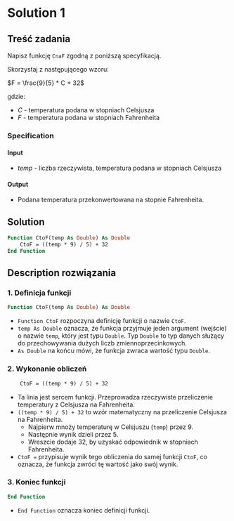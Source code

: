 # Solution 1

## Treść zadania

Napisz funkcję `CnaF` zgodną z poniższą specyfikacją.

Skorzystaj z następującego wzoru:

$F = \frac{9}{5} * C + 32$

gdzie:

* $C$ - temperatura podana w stopniach Celsjusza
* $F$ - temperatura podana w stopniach Fahrenheita

### Specification

#### Input

* $temp$ - liczba rzeczywista, temperatura podana w stopniach Celsjusza

#### Output

* Podana temperatura przekonwertowana na stopnie Fahrenheita.

## Solution

```vb
Function CtoF(temp As Double) As Double
    CtoF = ((temp * 9) / 5) + 32
End Function
```

## Description rozwiązania

### 1. Definicja funkcji

```vb
Function CtoF(temp As Double) As Double
```

- `Function CtoF` rozpoczyna definicję funkcji o nazwie `CtoF`.
- `temp As Double` oznacza, że funkcja przyjmuje jeden argument (wejście) o nazwie `temp`, który jest typu `Double`. Typ `Double` to typ danych służący do przechowywania dużych liczb zmiennoprzecinkowych.
- `As Double` na końcu mówi, że funkcja zwraca wartość typu `Double`.

### 2. Wykonanie obliczeń

```vb
    CtoF = ((temp * 9) / 5) + 32
```

- Ta linia jest sercem funkcji. Przeprowadza rzeczywiste przeliczenie temperatury z Celsjusza na Fahrenheita.
- `((temp * 9) / 5) + 32` to wzór matematyczny na przeliczenie Celsjusza na Fahrenheita.
  - Najpierw mnoży temperaturę w Celsjuszu (`temp`) przez 9.
  - Następnie wynik dzieli przez 5.
  - Wreszcie dodaje 32, by uzyskać odpowiednik w stopniach Fahrenheita.
- `CtoF =` przypisuje wynik tego obliczenia do samej funkcji `CtoF`, co oznacza, że funkcja zwróci tę wartość jako swój wynik.

### 3. Koniec funkcji

```vb
End Function
```

- `End Function` oznacza koniec definicji funkcji.
